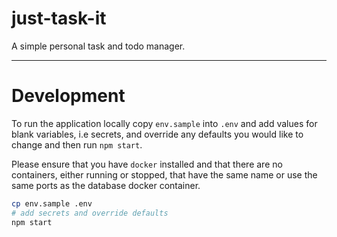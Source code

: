 # just-task-it

A simple personal task and todo manager.

-------------------------------------------

# Development

To run the application locally copy `env.sample` into `.env` and add values for
blank variables, i.e secrets, and override any defaults you would like to
change and then run `npm start`.

Please ensure that you have `docker` installed and that there are no containers, either running or stopped, that have the same name or use the same ports as the database docker container.

```bash
cp env.sample .env
# add secrets and override defaults
npm start
```

